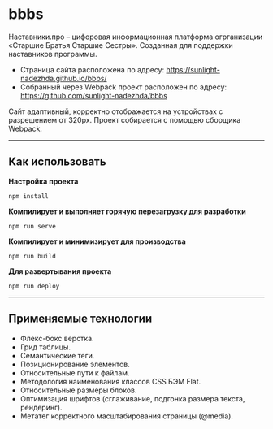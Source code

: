# bbbs

Наставники.про – цифоровая информационная платформа огрганизации «Старшие Братья Старшие Сестры». Созданная для поддержки наставников программы.

* Страница сайта расположена по адресу: https://sunlight-nadezhda.github.io/bbbs/
* Собранный через Webpack проект расположен по адресу: https://github.com/sunlight-nadezhda/bbbs

Сайт адаптивный, корректно отображается на устройствах с разрешением от 320px.
Проект собирается с помощью сборщика Webpack.
___
## Как использовать

**Настройка проекта**
```
npm install
```

**Компилирует и выполняет горячую перезагрузку для разработки**
```
npm run serve
```

**Компилирует и минимизирует для производства**
```
npm run build
```

**Для развертывания проекта**
```
npm run deploy
```
___

## Применяемые технологии
* Флекс-бокс верстка.
* Грид таблицы.
* Семантические теги.
* Позиционирование элементов.
* Относительные пути к файлам.
* Методология наименования классов CSS БЭМ Flat.
* Относительные размеры блоков.
* Оптимизация шрифтов (сглаживание, подгонка размера текста, рендеринг).
* Метатег корректного масштабирования страницы (@media).
